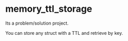 # memory_ttl_storage
Its a problem/solution project.

You can store any struct with a TTL and retrieve by key.